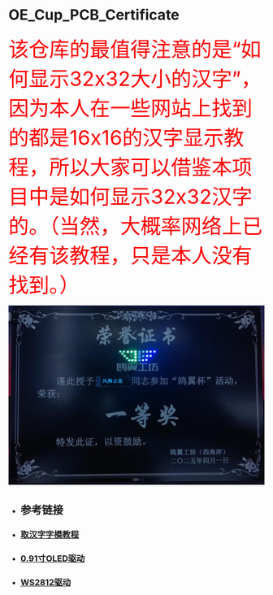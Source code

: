 # OE_Cup_PCB_Certificate

   <span style="color:red;font-size: 40px">该仓库的最值得注意的是“如何显示32x32大小的汉字”，因为本人在一些网站上找到的都是16x16的汉字显示教程，所以大家可以借鉴本项目中是如何显示32x32汉字的。（当然，大概率网络上已经有该教程，只是本人没有找到。）</span>
  
   <img src="OE_Competiton.jpg" alt="OE_Competiton" width="800">
   
  - ## 参考链接
  - ### [取汉字字模教程](https://blog.csdn.net/quququuquq/article/details/130226027?fromshare=blogdetail&sharetype=blogdetail&sharerId=130226027&sharerefer=PC&sharesource=qq_34598013&sharefrom=from_link)
  - ### [0.91寸OLED驱动](https://blog.csdn.net/qq_32590891/article/details/137072945?fromshare=blogdetail&sharetype=blogdetail&sharerId=137072945&sharerefer=PC&sharesource=qq_34598013&sharefrom=from_link)
  - ### [WS2812驱动](https://blog.csdn.net/qq_45784265/article/details/142486324?fromshare=blogdetail&sharetype=blogdetail&sharerId=142486324&sharerefer=PC&sharesource=qq_34598013&sharefrom=from_link)
